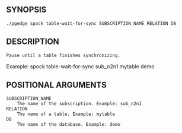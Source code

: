 
## SYNOPSIS
    ./pgedge spock table-wait-for-sync SUBSCRIPTION_NAME RELATION DB

## DESCRIPTION
    Pause until a table finishes synchronizing. 

Example: spock table-wait-for-sync sub_n2n1 mytable demo

## POSITIONAL ARGUMENTS
    SUBSCRIPTION_NAME
        The name of the subscription. Example: sub_n2n1
    RELATION
        The name of a table. Example: mytable
    DB
        The name of the database. Example: demo
